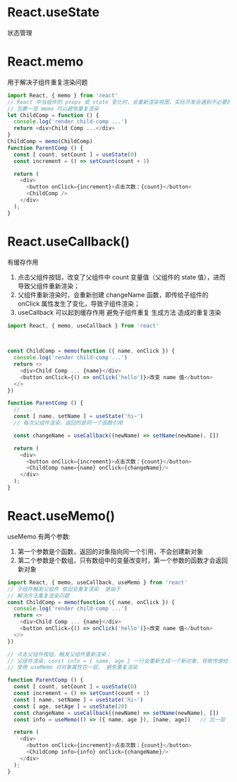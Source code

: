 # React.useState
状态管理



# React.memo
用于解决子组件重复渲染问题

```js
import React, { memo } from 'react'
// React 中当组件的 props 或 state 变化时，会重新渲染视图，实际开发会遇到不必要的渲染场
// 包裹一层 memo 可以避免重复渲染
let ChildComp = function () {
  console.log('render child-comp ...')
  return <div>Child Comp ...</div>
}
ChildComp = memo(ChildComp)
function ParentComp () {
  const [ count, setCount ] = useState(0)
  const increment = () => setCount(count + 1)

  return (
    <div>
      <button onClick={increment}>点击次数：{count}</button>
      <ChildComp />
    </div>
  );
}
```

# React.useCallback()
有缓存作用 
1. 点击父组件按钮，改变了父组件中 count 变量值（父组件的 state 值），进而导致父组件重新渲染；
2. 父组件重新渲染时，会重新创建 changeName 函数，即传给子组件的 onClick 属性发生了变化，导致子组件渲染；
3. useCallback 可以起到缓存作用 避免子组件重复 生成方法 造成的重复渲染
```js
import React, { memo, useCallback } from 'react'

 

const ChildComp = memo(function ({ name, onClick }) {
  console.log('render child-comp ...')
  return <>
    <div>Child Comp ... {name}</div>
    <button onClick={() => onClick('hello')}>改变 name 值</button>
  </>
})

function ParentComp () {
  // ...
  const [ name, setName ] = useState('hi~')
  // 每次父组件渲染，返回的是同一个函数引用

  const changeName = useCallback((newName) => setName(newName), [])  

  return (
    <div>
      <button onClick={increment}>点击次数：{count}</button>
      <ChildComp name={name} onClick={changeName}/>
    </div>
  );
}
```
# React.useMemo() 
useMemo 有两个参数:
1. 第一个参数是个函数，返回的对象指向同一个引用，不会创建新对象
2. 第二个参数是个数组，只有数组中的变量改变时，第一个参数的函数才会返回新对象
```js
import React, { memo, useCallback, useMemo } from 'react'
// 子组件触发父组件 依旧会重复渲染  是由于
// 解决方法重复渲染问题
const ChildComp = memo(function ({ name, onClick }) {
  console.log('render child-comp ...')
  return <>
    <div>Child Comp ... {name}</div>
    <button onClick={() => onClick('hello')}>改变 name 值</button>
  </>
})

// 点击父组件按钮，触发父组件重新渲染；
// 父组件渲染，const info = { name, age } 一行会重新生成一个新对象，导致传递给子组件的 info 属性值变化，进而导致子组件重新渲染。
// 使用 useMemo 对对象属性包一层。 避免重复渲染

function ParentComp () {
  const [ count, setCount ] = useState(0)
  const increment = () => setCount(count + 1)
  const [ name, setName ] = useState('hi~')
  const [ age, setAge ] = useState(20)
  const changeName = useCallback((newName) => setName(newName), [])
  const info = useMemo(() => ({ name, age }), [name, age])   // 包一层

  return (
    <div>
      <button onClick={increment}>点击次数：{count}</button>
      <ChildComp info={info} onClick={changeName}/>
    </div>
  );
}
```


